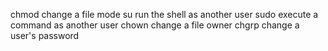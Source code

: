 chmod change a file mode
su run the shell as another user
sudo execute a command as another user
chown change a file owner
chgrp change a user's password
